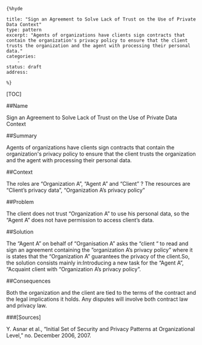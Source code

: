     {%hyde

    title: "Sign an Agreement to Solve Lack of Trust on the Use of Private Data Context"
    type: pattern
    excerpt: "Agents of organizations have clients sign contracts that contain the organization's privacy policy to ensure that the client trusts the organization and the agent with processing their personal data."
    categories:
        - 
    status: draft
    address:

    %}

[TOC]


##Name
<!--Primary name the pattern is known by.-->

Sign an Agreement to Solve Lack of Trust on the Use of Private Data Context

<!--###[Also Known As]-->
<!-- All other names the pattern is known by.-->



##Summary
<!-- One short paragraph summarising the pattern.-->

Agents of organizations have clients sign contracts that contain the organization's privacy policy to ensure that the client trusts the organization and the agent with processing their personal data.

##Context
<!-- The situations in which the pattern may apply.-->

The roles are “Organization A”, “Agent A” and “Client” ? The resources are “Client’s privacy data”, “Organization A’s privacy policy”

##Problem
<!-- The problem a pattern addresses, including a list of forces describing why a problem might be difficult to solve.-->

The client does not trust “Organization A” to use his personal data, so the “Agent A” does not have permission to access client’s data.

##Solution
<!-- A concise description of how the pattern addresses the problem.-->

The “Agent A” on behalf of “Organisation A” asks the “client “ to read and sign an agreement containing the ”organization A’s privacy policy” where it is states that the “Organization A” guarantees the privacy of the client.So, the solution consists mainly in:Introducing a new task for the “Agent A”, “Acquaint client with “Organization A’s privacy policy”.

<!--###[Structure]-->
<!--A detailed specification of the structural aspects of the pattern. A class diagram if applicable.-->



<!--###[Implementation]-->
<!--Guidelines for implementing the pattern; code fragments; suggested PETS; policy fragments.-->



##Consequences
<!--The advantages (benefits) and disadvantages (liabilities) of applying the pattern.-->

Both the organization and the client are tied to the terms of the contract and the legal implications it holds. Any disputes will involve both contract law and privacy law.

<!--###[Constraints]-->
<!-- limitations as a consequence of applying the pattern.-->



<!--##Examples-->
<!--Motivational example to see how the pattern is applied.-->



<!--###[Known Uses]-->
<!-- Pointers to various applications of the pattern.-->



<!--##See Also-->
<!-- Any pointers to relevant information, not contained in the subfields below.-->



<!--###[Related Patterns]-->
<!-- Supporting and conflicting patterns-->



###[Sources]
<!-- References to the original source of the pattern.-->

Y. Asnar et al., “Initial Set of Security and Privacy Patterns at Organizational Level,” no. December 2006, 2007.

<!--##General Comments-->
<!-- Separate discussion on the pattern.-->



<!--##Categories-->
<!-- Placeholder for future agreed upon categories as per collaboration's evaluation.-->

<!--##Tags-->
<!-- User definable descriptors for additional correlation.-->




